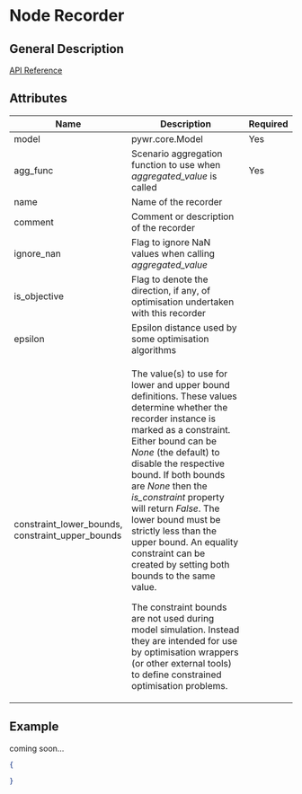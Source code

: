 # Node Recorder

## General Description

[API Reference](https://pywr.github.io/pywr-docs/master/api/generated/pywr.recorders.NodeRecorder.html)

## Attributes

<table><thead><tr><th width="158">Name</th><th width="487">Description</th><th>Required</th></tr></thead><tbody><tr><td>model</td><td>pywr.core.Model</td><td>Yes</td></tr><tr><td>agg_func</td><td>Scenario aggregation function to use when <em>aggregated_value</em> is called</td><td>Yes</td></tr><tr><td>name</td><td>Name of the recorder</td><td></td></tr><tr><td>comment</td><td>Comment or description of the recorder</td><td></td></tr><tr><td>ignore_nan</td><td>Flag to ignore NaN values when calling <em>aggregated_value</em></td><td></td></tr><tr><td>is_objective</td><td>Flag to denote the direction, if any, of optimisation undertaken with this recorder</td><td></td></tr><tr><td>epsilon</td><td>Epsilon distance used by some optimisation algorithms</td><td></td></tr><tr><td>constraint_lower_bounds, constraint_upper_bounds</td><td><p>The value(s) to use for lower and upper bound definitions. These values determine whether the recorder instance is marked as a constraint. Either bound can be <em>None</em> (the default) to disable the respective bound. If both bounds are <em>None</em> then the <em>is_constraint</em> property will return <em>False</em>. The lower bound must be strictly less than the upper bound. An equality constraint can be created by setting both bounds to the same value.</p><p>The constraint bounds are not used during model simulation. Instead they are intended for use by optimisation wrappers (or other external tools) to define constrained optimisation problems.</p></td><td></td></tr></tbody></table>

## Example

coming soon...

```json
{

}
```
